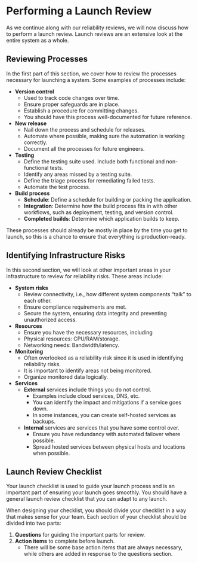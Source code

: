 # Performing a Launch Review

As we continue along with our reliability reviews, we will now discuss how to perform a launch review. Launch reviews are an extensive look at the entire system as a whole.

## Reviewing Processes

In the first part of this section, we cover how to review the processes necessary for launching a system. Some examples of processes include:

- **Version control**
    - Used to track code changes over time.
    - Ensure proper safeguards are in place.
    - Establish a procedure for committing changes.
    - You should have this process well-documented for future reference.
- **New release**
    - Nail down the process and schedule for releases.
    - Automate where possible, making sure the automation is working correctly.
    - Document all the processes for future engineers.
- **Testing**
    - Define the testing suite used. Include both functional and non-functional tests.
    - Identify any areas missed by a testing suite.
    - Define the triage process for remediating failed tests.
    - Automate the test process.
- **Build process**
    - **Schedule**: Define a schedule for building or packing the application.
    - **Integration**: Determine how the build process fits in with other workflows, such as deployment, testing, and version control.
    - **Completed builds**: Determine which application builds to keep.

These processes should already be mostly in place by the time you get to launch, so this is a chance to ensure that everything is production-ready.

## Identifying Infrastructure Risks

In this second section, we will look at other important areas in your infrastructure to review for reliability risks. These areas include:

- **System risks**
    - Review connectivity, i.e., how different system components “talk” to each other.
    - Ensure compliance requirements are met.
    - Secure the system, ensuring data integrity and preventing unauthorized access.
- **Resources**
    - Ensure you have the necessary resources, including
    - Physical resources: CPU/RAM/storage.
    - Networking needs: Bandwidth/latency.
- **Monitoring**
    - Often overlooked as a reliability risk since it is used in identifying reliability risks.
    - It is important to identify areas not being monitored.
    - Organize monitored data logically.
- **Services**
    - **External** services include things you do not control.
        - Examples include cloud services, DNS, etc.
        - You can identify the impact and mitigations if a service goes down.
        - In some instances, you can create self-hosted services as backups.
    - **Internal** services are services that you have some control over.
        - Ensure you have redundancy with automated failover where possible.
        - Spread hosted services between physical hosts and locations when possible.

## Launch Review Checklist

Your launch checklist is used to guide your launch process and is an important part of ensuring your launch goes smoothly. You should have a general launch review checklist that you can adapt to any launch.

When designing your checklist, you should divide your checklist in a way that makes sense for your team. Each section of your checklist should be divided into two parts:

1. **Questions** for guiding the important parts for review.
2. **Action items** to complete before launch.
    - There will be some base action items that are always necessary, while others are added in response to the questions section.
